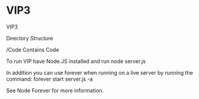 # VIP3
VIP3

Directory Structure

/Code Contains Code 


To run VIP have Node.JS installed and run node server.js

In addition you can use forever when running on a live server by running the command: forever start server.js -a

See Node Forever for more information.
